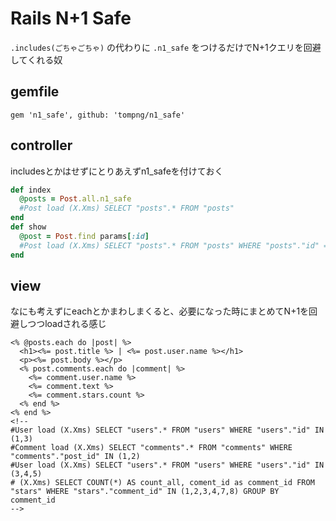 # Rails N+1 Safe

`.includes(ごちゃごちゃ)`
の代わりに
`.n1_safe`
をつけるだけでN+1クエリを回避してくれる奴


## gemfile
`gem 'n1_safe', github: 'tompng/n1_safe'`

## controller
includesとかはせずにとりあえずn1_safeを付けておく
```ruby
def index
  @posts = Post.all.n1_safe
  #Post load (X.Xms) SELECT "posts".* FROM "posts"
end
def show
  @post = Post.find params[:id]
  #Post load (X.Xms) SELECT "posts".* FROM "posts" WHERE "posts"."id" = 1 LIMIT 1
end
```

## view
なにも考えずにeachとかまわしまくると、必要になった時にまとめてN+1を回避しつつloadされる感じ
```erb
<% @posts.each do |post| %>
  <h1><%= post.title %> | <%= post.user.name %></h1>
  <p><%= post.body %></p>
  <% post.comments.each do |comment| %>
    <%= comment.user.name %>
    <%= comment.text %>
    <%= comment.stars.count %>
  <% end %>
<% end %>
<!--
#User load (X.Xms) SELECT "users".* FROM "users" WHERE "users"."id" IN (1,3)
#Comment load (X.Xms) SELECT "comments".* FROM "comments" WHERE "comments"."post_id" IN (1,2)
#User load (X.Xms) SELECT "users".* FROM "users" WHERE "users"."id" IN (3,4,5)
# (X.Xms) SELECT COUNT(*) AS count_all, coment_id as comment_id FROM "stars" WHERE "stars"."comment_id" IN (1,2,3,4,7,8) GROUP BY comment_id
-->
```
